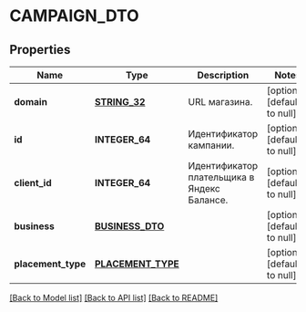 # CAMPAIGN_DTO

## Properties
Name | Type | Description | Notes
------------ | ------------- | ------------- | -------------
**domain** | [**STRING_32**](STRING_32.md) | URL магазина. | [optional] [default to null]
**id** | **INTEGER_64** | Идентификатор кампании. | [optional] [default to null]
**client_id** | **INTEGER_64** | Идентификатор плательщика в Яндекс Балансе. | [optional] [default to null]
**business** | [**BUSINESS_DTO**](BusinessDTO.md) |  | [optional] [default to null]
**placement_type** | [**PLACEMENT_TYPE**](PlacementType.md) |  | [optional] [default to null]

[[Back to Model list]](../README.md#documentation-for-models) [[Back to API list]](../README.md#documentation-for-api-endpoints) [[Back to README]](../README.md)


